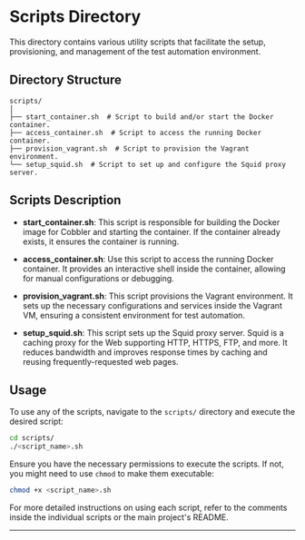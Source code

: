 
# Scripts Directory

This directory contains various utility scripts that facilitate the setup, provisioning, and management of the test automation environment.

## Directory Structure

```
scripts/
│
├── start_container.sh  # Script to build and/or start the Docker container.
├── access_container.sh  # Script to access the running Docker container.
├── provision_vagrant.sh  # Script to provision the Vagrant environment.
└── setup_squid.sh  # Script to set up and configure the Squid proxy server.
```

## Scripts Description

- **start_container.sh**: This script is responsible for building the Docker image for Cobbler and starting the container. If the container already exists, it ensures the container is running.

- **access_container.sh**: Use this script to access the running Docker container. It provides an interactive shell inside the container, allowing for manual configurations or debugging.

- **provision_vagrant.sh**: This script provisions the Vagrant environment. It sets up the necessary configurations and services inside the Vagrant VM, ensuring a consistent environment for test automation.

- **setup_squid.sh**: This script sets up the Squid proxy server. Squid is a caching proxy for the Web supporting HTTP, HTTPS, FTP, and more. It reduces bandwidth and improves response times by caching and reusing frequently-requested web pages.

## Usage

To use any of the scripts, navigate to the `scripts/` directory and execute the desired script:

```bash
cd scripts/
./<script_name>.sh
```

Ensure you have the necessary permissions to execute the scripts. If not, you might need to use `chmod` to make them executable:

```bash
chmod +x <script_name>.sh
```

For more detailed instructions on using each script, refer to the comments inside the individual scripts or the main project's README.

---